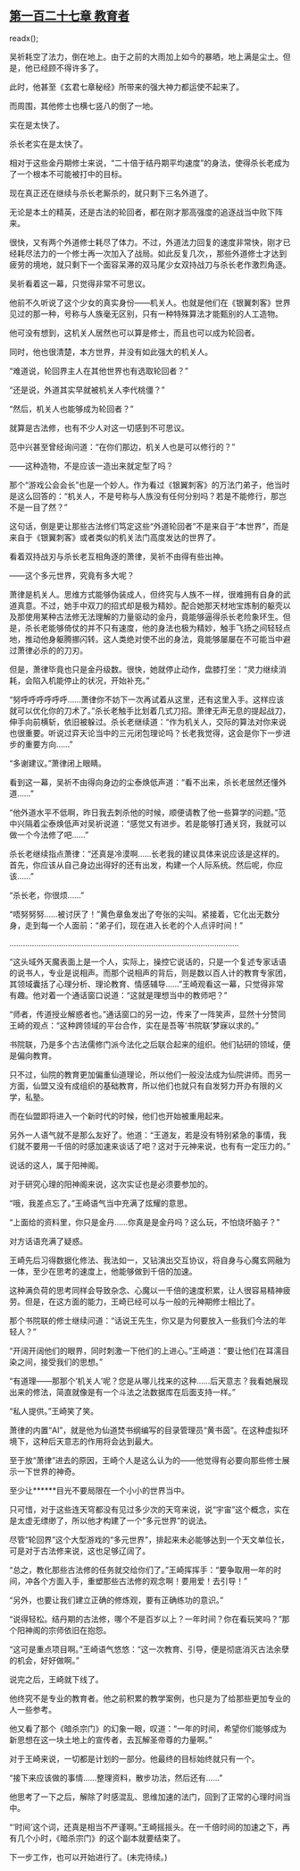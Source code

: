 ## [第一百二十七章 教育者](https://www.xxbiquge.com/11_11207/9092815.html)
readx();

  吴祈耗空了法力，倒在地上。由于之前的大雨加上如今的暴晒，地上满是尘土。但是，他已经顾不得许多了。

  此时，他甚至《玄君七章秘经》所带来的强大神力都运使不起来了。

  而周围，其他修士也横七竖八的倒了一地。

  实在是太快了。

  杀长老实在是太快了。

  相对于这些金丹期修士来说，“二十倍于结丹期平均速度”的身法，使得杀长老成为了一个根本不可能被打中的目标。

  现在真正还在继续与杀长老厮杀的，就只剩下三名外道了。

  无论是本土的精英，还是古法的轮回者，都在刚才那高强度的追逐战当中败下阵来。

  很快，又有两个外道修士耗尽了体力。不过，外道法力回复的速度非常快，刚才已经耗尽法力的一个修士再一次加入了战局。如此反复几次，，那些外道修士才达到疲劳的境地，就只剩下一个面容呆滞的双马尾少女双持战刀与杀长老作激烈角逐。

  吴祈看着这一幕，只觉得非常不可思议。

  他前不久听说了这个少女的真实身份——机关人。也就是他们在《银翼刺客》世界见过的那一种，号称与人族毫无区别，只有一种特殊算法才能甄别的人工造物。

  他可没有想到，这机关人居然也可以算是修士，而且也可以成为轮回者。

  同时，他也很清楚，本方世界，并没有如此强大的机关人。

  “难道说，轮回界主人在其他世界也有选取轮回者？”

  “还是说，外道其实早就被机关人李代桃僵？”

  “然后，机关人也能够成为轮回者？”

  就算是古法修，也有不少人对这一切感到不可思议。

  范中兴甚至曾经询问道：“在你们那边，机关人也是可以修行的？”

  ——这种造物，不是应该一造出来就定型了吗？

  那个“游戏公会会长”也是一个妙人。作为看过《银翼刺客》的万法门弟子，他当时是这么回答的：“机关人，不是号称与人族没有任何分别吗？若是不能修行，那岂不是一目了然？”

  这句话，倒是更让那些古法修们笃定这些“外道轮回者”不是来自于“本世界”，而是来自于《银翼刺客》或者类似的机关法门高度发达的世界了。

  看着双持战刃与杀长老互相角逐的萧律，吴祈不由得有些出神。

  ——这个多元世界，究竟有多大呢？

  萧律是机关人。思维方式能够伪装成人，但终究与人族不一样，很难拥有自身的武道真意。不过，她手中双刀的招式却是极为精妙。配合她那天材地宝炼制的躯壳以及那使用某种古法修无法理解的力量驱动的金丹，竟能够逼得杀长老险象环生。但是，杀长老能够倚仗的并不只有速度，他的身法也极为精妙，触手飞扬之间轻轻点地，推动他身躯腾挪闪转。这人类绝对使不出的身法，竟能够屡屡在不可能当中避过萧律必杀的的刀刃。

  但是，萧律毕竟也只是金丹级数。很快，她就停止动作，盘膝打坐：“灵力继续消耗，会陷入机能停止的状况，开始补充。”

  “努呼呼呼呼呼呼……萧律你不妨下一次再试着从这里，还有这里入手。这样应该就可以优化你的刀术了。”杀长老触手比划着几式刀招。萧律无声无息的提起战刀，伸手向前横斩，依旧被躲过。杀长老继续道：“作为机关人，交际的算法对你来说也很重要。听说过弈天论当中的三元闭包理论吗？长老我觉得，这会是你下一步进步的重要方向……”

  “多谢建议。”萧律闭上眼睛。

  看到这一幕，吴祈不由得向身边的尘泰焕低声道：“看不出来，杀长老居然还懂外道……”

  “他外道水平不低啊，昨日我去刺杀他的时候，顺便请教了他一些算学的问题。”范中兴隔着尘泰焕低声对吴祈说道：“感觉又有进步。若是能够打通关窍，我就可以做一个今法修了吧……”

  杀长老继续指点萧律：“还真是冷漠啊……长老我的建议具体来说应该是这样的。首先，你应该从自己身边出得好的还有出发，构建一个人际系统。然后呢，你应该……”

  “杀长老，你很烦……”

  “唔努努努……被讨厌了！”黄色章鱼发出了夸张的尖叫。紧接着，它化出无数分身，走到每一个人面前：“弟子们，现在进入长老的个人点评时间！”

  …………………………………………………………………………………………

  “这头域外天魔表面上是一个人，实际上，操控它说话的，只是一个复述专家话语的说书人，专业是说相声。而那个说相声的背后，则是数以百人计的教育专家团，其领域囊括了心理分析、理论教育、情感辅导……”王崎观看这一幕，只觉得非常有趣。他对着一个通话窗口说道：“这就是理想当中的教师吧？”

  “师者，传道授业解惑者也。”通话窗口的另一边，传来了一阵笑声，显然十分赞同王崎的观点：“这种跨领域的平台合作，实在是吾等‘书院联’梦寐以求的。”

  书院联，乃是多个古法儒修门派今法化之后联合起来的组织。他们钻研的领域，便是偏向教育。

  只不过，仙院的教育更加偏重仙道理论，所以他们一般没法成为仙院讲师。而另一方面，仙盟又没有成组织的基础教育，所以他们也就只有自发努力开办有限的义学，私塾。

  而在仙盟即将进入一个新时代的时候，他们也开始被重用起来。

  另外一人语气就不是那么友好了。他道：“王道友，若是没有特别紧急的事情，我们就不要用一千倍的时感加速来谈话了吧？这对于元神来说，也有有一定压力的。”

  说话的这人，属于阳神阁。

  对于研究心理的阳神阁来说，这次实证也是必须要参加的。

  “哦，我差点忘了。”王崎语气当中充满了炫耀的意思。

  “上面给的资料里，你只是金丹……你真是是金丹吗？这么玩，不怕烧坏脑子？”

  对方话语充满了疑惑。

  王崎先后习得数据化修法、我法如一，又钻演出交互协议，将自身与心魔玄网融为一体，至少在思考的速度上，他能够做到千倍的加速。

  这种满负荷的思考同样会导致杂念、心魔以一千倍的速度积累，让人很容易精神疲劳。但是，在这方面的能力，王崎已经可以与一般的元神期修士相比了。

  那个书院联的修士继续问道：“话说王先生，你又是为何要放入一些我们今法的年轻人？”

  “开阔开阔他们的眼界，同时刺激一下他们的上进心。”王崎道：“要让他们在耳濡目染之间，接受我们的思想。”

  “有道理——那那个‘机关人’呢？您是从哪儿找来的这种……后天意志？我看她展现出来的修法，简直就像是有一个斗法之法数据库在后面支持一样。”

  “私人提供。”王崎笑了笑。

  萧律的内置“AI”，就是他为仙道焚书纲编写的目录管理员“黄书茵”。在这种虚拟环境下，这种后天意志的作用将会达到最大。

  至于放“萧律”进去的原因，王崎个人是这么认为的——他觉得有必要向那些修士展示一下世界的神奇。

  至少让******目光不要局限在一个小小的世界当中。

  只可惜，对于这些连天穹都没有见过多少次的天穹来说，说“宇宙”这个概念，实在是太虚无缥缈了，所以他才构建了一个“多元世界”的说法。

  尽管“轮回界”这个大型游戏的“多元世界”，排起来未必能够达到一个天文单位长，可是对于古法修来说，这也足够辽阔了。

  “总之，教化那些古法修的任务就交给你们了。”王崎挥挥手：“要争取用一年的时间，冲各个方面入手，重塑那些古法修的观念啊！要用爱！去引导！”

  “另外，也要让我们建立正确的修炼观，要有正确练功的意识。”

  “说得轻松。结丹期的古法修，哪个不是百岁以上？一年时间？你在看玩笑吗？”那个阳神阁的宗师依旧在抱怨。

  “这可是重点项目啊。”王崎语气悠悠：“这一次教育、引导，便是彻底消灭古法余孽的机会，好好做啊。”

  说完之后，王崎就下线了。

  他终究不是专业的教育者。他之前积累的教学案例，也只是为了给那些更加专业的人一些参考。

  他又看了那个《暗杀宗门》的幻象一眼，叹道：“一年的时间，希望你们能够成为新思想在这一块土地上的宣传者，去瓦解圣帝尊的力量啊。”

  对于王崎来说，一切都是计划的一部分。他最终的目标始终就只有一个。

  “接下来应该做的事情……整理资料，散步功法，然后还有……”

  他思考了一下之后，解除了时感混乱、思维加速的法门，回到了正常的心理时间当中。

  “‘时间’这个词，还真是相当不严谨啊。”王崎摇摇头。在一千倍时间的加速之下，再有几个小时，《暗杀宗门》的这个副本就要结束了。

  下一步工作，也可以开始进行了。(未完待续。)
